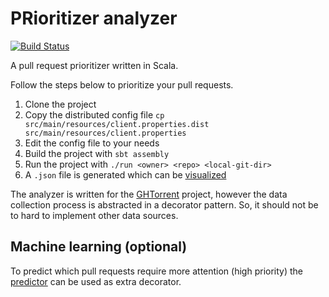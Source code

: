 PRioritizer analyzer
====================

[![Build Status](https://magnum.travis-ci.com/erikvdv1/PRioritizer-analyzer.svg?token=wgtEsFC7Tpxoy7U9Y5p1&branch=master)](https://magnum.travis-ci.com/erikvdv1/PRioritizer-analyzer)

A pull request prioritizer written in Scala.

Follow the steps below to prioritize your pull requests.

1. Clone the project
2. Copy the distributed config file `cp src/main/resources/client.properties.dist src/main/resources/client.properties`
3. Edit the config file to your needs
4. Build the project with `sbt assembly`
5. Run the project with `./run <owner> <repo> <local-git-dir>`
6. A `.json` file is generated which can be [visualized](https://github.com/erikvdv1/PRioritizer-visualizer)

The analyzer is written for the [GHTorrent](http://ghtorrent.org/) project, however the data collection process is abstracted in a decorator pattern. So, it should not be to hard to implement other data sources.

Machine learning (optional)
---------------------------
To predict which pull requests require more attention (high priority) the [predictor](https://github.com/erikvdv1/PRioritizer-predictor) can be used as extra decorator.
